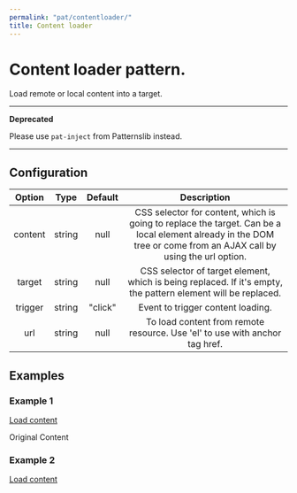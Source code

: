 ```yaml
---
permalink: "pat/contentloader/"
title: Content loader
---
```


# Content loader pattern.

Load remote or local content into a target.

---
**Deprecated**

Please use `pat-inject` from Patternslib instead.

---

## Configuration

| Option  |  Type  | Default |                                                                            Description                                                                            |
| :-----: | :----: | :-----: | :---------------------------------------------------------------------------------------------------------------------------------------------------------------: |
| content | string |  null   | CSS selector for content, which is going to replace the target. Can be a local element already in the DOM tree or come from an AJAX call by using the url option. |
| target  | string |  null   |                           CSS selector of target element, which is being replaced. If it's empty, the pattern element will be replaced.                           |
| trigger | string | "click" |                                                                 Event to trigger content loading.                                                                 |
|   url   | string |  null   |                                            To load content from remote resource. Use 'el' to use with anchor tag href.                                            |

## Examples

### Example 1

<a href="#" class="pat-contentloader" data-pat-contentloader="content:#clexample1;target:#clexample1target;">Load content</a>

<div id="clexample1target">Original Content</div>
<div id="clexample1" style="display:none">Replaced Content</div>

### Example 2

<a href="#" class="pat-contentloader" data-pat-contentloader="url:./index.html">Load content</a>
